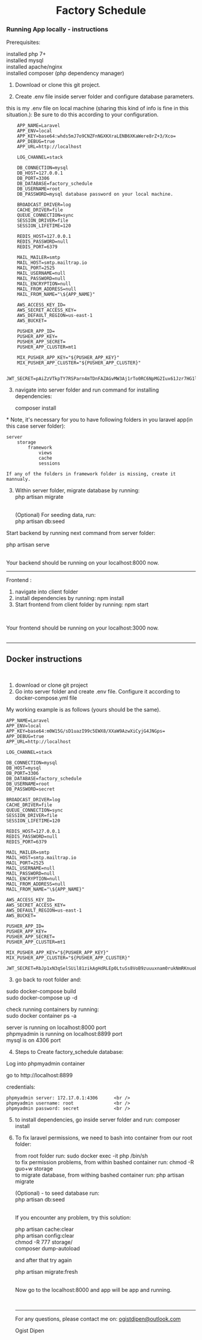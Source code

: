 <h1 align="center">Factory Schedule</h1>

<h3>Running App locally - instructions </h3>

Prerequisites:

installed php 7+ <br />
installed mysql <br />
installed apache/nginx <br />
installed composer (php dependency manager) <br />

1. Download or clone this git project.

2. Create .env file inside server folder and configure database parameters.

this is my .env file on local machine (sharing this kind of info is fine in this situation.):
Be sure to do this according to your configuration.

        APP_NAME=Laravel
        APP_ENV=local
        APP_KEY=base64:whds5mJ7o9CNZFnNGXKXraLENB6XKaWere8rZ+3/Xco=
        APP_DEBUG=true
        APP_URL=http://localhost

        LOG_CHANNEL=stack

        DB_CONNECTION=mysql
        DB_HOST=127.0.0.1
        DB_PORT=3306
        DB_DATABASE=factory_schedule
        DB_USERNAME=root
        DB_PASSWORD=mysql database password on your local machine.

        BROADCAST_DRIVER=log
        CACHE_DRIVER=file
        QUEUE_CONNECTION=sync
        SESSION_DRIVER=file
        SESSION_LIFETIME=120

        REDIS_HOST=127.0.0.1
        REDIS_PASSWORD=null
        REDIS_PORT=6379

        MAIL_MAILER=smtp
        MAIL_HOST=smtp.mailtrap.io
        MAIL_PORT=2525
        MAIL_USERNAME=null
        MAIL_PASSWORD=null
        MAIL_ENCRYPTION=null
        MAIL_FROM_ADDRESS=null
        MAIL_FROM_NAME="\${APP_NAME}"

        AWS_ACCESS_KEY_ID=
        AWS_SECRET_ACCESS_KEY=
        AWS_DEFAULT_REGION=us-east-1
        AWS_BUCKET=

        PUSHER_APP_ID=
        PUSHER_APP_KEY=
        PUSHER_APP_SECRET=
        PUSHER_APP_CLUSTER=mt1

        MIX_PUSHER_APP_KEY="${PUSHER_APP_KEY}"
        MIX_PUSHER_APP_CLUSTER="${PUSHER_APP_CLUSTER}"

        JWT_SECRET=pAiZzVTkpTY7RSParn4mTDnFAZAGvMW3Aj1rTo0RC6NpMG2Iux61Jzr7HG1l1PbO

3. navigate into server folder and run command for installing dependencies:

   composer install

\* Note, it's necessary for you to have following folders in you laravel app(in this case server folder):

    server
        storage
            framework
                views
                cache
                sessions

    If any of the folders in framework folder is missing, create it mannualy.

3. Within server folder, migrate database by running: <br />
   php artisan migrate<br /><br />

   (Optional) For seeding data, run: <br />
   php artisan db:seed
   <br />

Start backend by running next command from server folder: <br />

php artisan serve

<br />
Your backend should be running on your localhost:8000 now.

<br />
<hr />

Frontend :

1. navigate into client folder
2. install dependencies by running: npm install
3. Start frontend from client folder by running: npm start

<br />

Your frontend should be running on your localhost:3000 now.
<br />
<br />

<hr />

<h2>Docker instructions </h2>
<br />

1. download or clone git project
2. Go into server folder and create .env file.
   Configure it according to docker-compose.yml file

My working example is as follows (yours should be the same).

    APP_NAME=Laravel
    APP_ENV=local
    APP_KEY=base64:m0W15G/sD1uazI99c5EWX8/XXaW9AzwXiCyjG4JNGps=
    APP_DEBUG=true
    APP_URL=http://localhost

    LOG_CHANNEL=stack

    DB_CONNECTION=mysql
    DB_HOST=mysql
    DB_PORT=3306
    DB_DATABASE=factory_schedule
    DB_USERNAME=root
    DB_PASSWORD=secret

    BROADCAST_DRIVER=log
    CACHE_DRIVER=file
    QUEUE_CONNECTION=sync
    SESSION_DRIVER=file
    SESSION_LIFETIME=120

    REDIS_HOST=127.0.0.1
    REDIS_PASSWORD=null
    REDIS_PORT=6379

    MAIL_MAILER=smtp
    MAIL_HOST=smtp.mailtrap.io
    MAIL_PORT=2525
    MAIL_USERNAME=null
    MAIL_PASSWORD=null
    MAIL_ENCRYPTION=null
    MAIL_FROM_ADDRESS=null
    MAIL_FROM_NAME="\${APP_NAME}"

    AWS_ACCESS_KEY_ID=
    AWS_SECRET_ACCESS_KEY=
    AWS_DEFAULT_REGION=us-east-1
    AWS_BUCKET=

    PUSHER_APP_ID=
    PUSHER_APP_KEY=
    PUSHER_APP_SECRET=
    PUSHER_APP_CLUSTER=mt1

    MIX_PUSHER_APP_KEY="${PUSHER_APP_KEY}"
    MIX_PUSHER_APP_CLUSTER="${PUSHER_APP_CLUSTER}"

    JWT_SECRET=RbJp1xN3qSelSUil81zikAgHdRLEp0LtuSs8VoB9zuuuxnam0rukNmRKnuoBpTlMySnCSQYsxiL9iMhXfMYLNxwzrR09CAMptY46vomHmGZ6lAvRFadakrM7H9zEgJOl

3.  go back to root folder and:

sudo docker-compose build <br />
sudo docker-compose up -d

check running containers by running: <br />
sudo docker container ps -a

server is running on localhost:8000 port <br />
phpmyadmin is running on localhost:8899 port <br />
mysql is on 4306 port <br />

4. Steps to Create factory_schedule database:

Log into phpmyadmin container

go to http://localhost:8899

credentials: <br />

    phpmyadmin server: 172.17.0.1:4306      <br />
    phpmyadmin username: root               <br />
    phpmyadmin password: secret             <br />

5. to install dependencies, go inside server folder and run: composer install

6. To fix laravel permissions, we need to bash into container from our root folder:

   from root folder run: sudo docker exec -it php /bin/sh <br />
   to fix permission problems, from within bashed container run: chmod -R guo+w storage <br />
   to migrate database, from withing bashed container run: php artisan migrate <br />

   (Optional) - to seed database run: <br />
   php artisan db:seed <br /> <br />

   If you encounter any problem, try this solution: <br />

   php artisan cache:clear <br />
   php artisan config:clear <br />
   chmod -R 777 storage/ <br />
   composer dump-autoload <br />

   and after that try again <br />

   php artisan migrate:fresh <br /><br />

   Now go to the localhost:8000 and app will be app and running. <br />

    <br />
    <hr />

   For any questions, please contact me on: ogistdipen@outlook.com <br />

   Ogist Dipen
